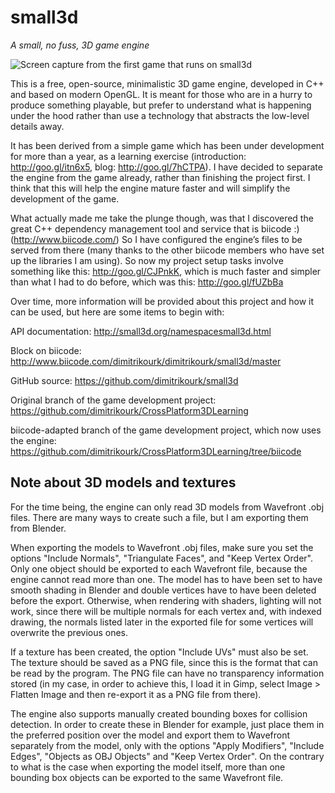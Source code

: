 small3d 
=======
*A small, no fuss, 3D game engine*

![Screen capture from the first game that runs on small3d](https://cloud.githubusercontent.com/assets/875167/4695565/ca5fafb2-5808-11e4-8a81-d186db8b335c.png)

This is a free, open-source, minimalistic 3D game engine, developed in C++ and based on modern OpenGL. It is meant for those who are in a hurry to produce something playable, but prefer to understand what is happening under the hood rather than use a technology that abstracts the low-level details away.

It has been derived from a simple game which has been under development for more than a year, as a learning exercise (introduction: http://goo.gl/itn6x5, blog: http://goo.gl/7hCTPA). I have decided to separate the engine from the game already, rather than finishing the project first. I think that this will help the engine mature faster and will simplify the development of the game.

What actually made me take the plunge though, was that I discovered the great C++ dependency management tool and service that is biicode :) (http://www.biicode.com/) So I have configured the engine’s files to be served from there (many thanks to the other biicode members who have set up the libraries I am using). So now my project setup tasks involve something like this: http://goo.gl/CJPnkK, which is much faster and simpler than what I had to do before, which was this: http://goo.gl/fUZbBa

Over time, more information will be provided about this project and how it can be used, but here are some items to begin with:

API documentation: http://small3d.org/namespacesmall3d.html

Block on biicode: http://www.biicode.com/dimitrikourk/dimitrikourk/small3d/master

GitHub source: https://github.com/dimitrikourk/small3d

Original branch of the game development project:
https://github.com/dimitrikourk/CrossPlatform3DLearning

biicode-adapted branch of the game development project, which now uses the engine:
https://github.com/dimitrikourk/CrossPlatform3DLearning/tree/biicode


Note about 3D models and textures
---------------------------------

For the time being, the engine can only read 3D
models from Wavefront .obj files. There are many
ways to create such a file, but I am exporting them
from Blender.

When exporting the models to Wavefront .obj files,
make sure you set the options "Include Normals",
"Triangulate Faces", and "Keep Vertex Order".
Only one object should be exported to each
Wavefront file, because the engine cannot read
more than one. The model has to have been set to
have smooth shading in Blender and double vertices
have to have been deleted before the export.
Otherwise, when rendering with shaders, lighting
will not work, since there will be multiple
normals for each vertex and, with indexed drawing,
the normals listed later in the exported file
for some vertices will overwrite the previous
ones.

If a texture has been created, the option "Include
UVs" must also be set. The texture should be saved
as a PNG file, since this is the format that can
be read by the program. The PNG file can have no
transparency information stored (in my case, in 
order to achieve this, I load it in Gimp, select 
Image > Flatten Image and then re-export it as a
PNG file from there).

The engine also supports manually created bounding
boxes for collision detection. In order to create
these in Blender for example, just place them in
the preferred position over the model and export
them to Wavefront separately from the model, only 
with the options "Apply Modifiers", "Include Edges",
"Objects as OBJ Objects" and "Keep Vertex Order".
On the contrary to what is the case when exporting
the model itself, more than one bounding box objects 
can be exported to the same Wavefront file.


